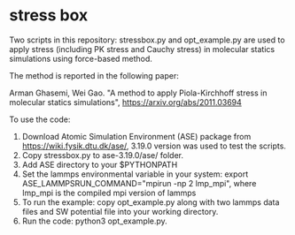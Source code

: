 # stress box
Two scripts in this repository: stressbox.py and opt_example.py are used to apply stress (including PK stress and Cauchy stress) in molecular statics simulations using force-based method.

The method is reported in the following paper:

Arman Ghasemi, Wei Gao. "A method to apply Piola-Kirchhoff stress in molecular statics simulations", https://arxiv.org/abs/2011.03694

To use the code:
1. Download Atomic Simulation Environment (ASE) package from https://wiki.fysik.dtu.dk/ase/, 3.19.0 version was used to test the scripts.
2. Copy stressbox.py to ase-3.19.0/ase/ folder.
3. Add ASE directory to your $PYTHONPATH
4. Set the lammps environmental variable in your system: export ASE_LAMMPSRUN_COMMAND="mpirun -np 2 lmp_mpi", where lmp_mpi is the compiled mpi version of lammps 
5. To run the example: copy opt_example.py along with two lammps data files and SW potential file into your working directory.
6. Run the code: python3 opt_example.py.
